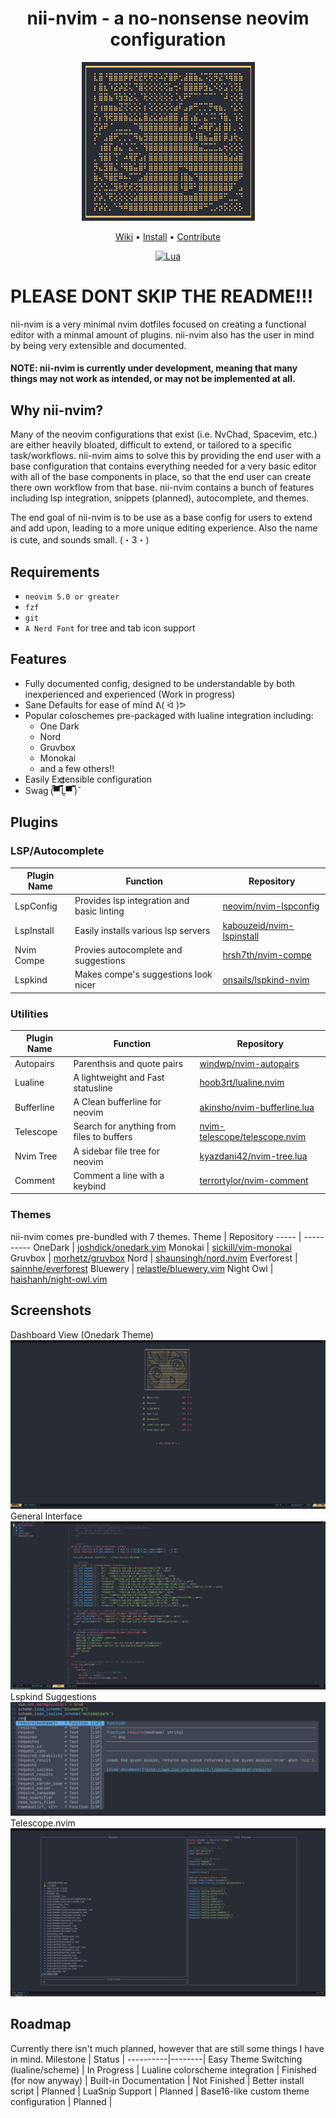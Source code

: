 <h1 align="center">nii-nvim - a no-nonsense neovim configuration</h1>

<div align="center">

![Fetch](img/scrot-fetch.png)

</div>

<div align="center">
  <a href="https://github.com/Theory-of-Everything/nii-nvim/wiki">Wiki</a>
  <span> • </span>
  <a href="https://github.com/Theory-of-Everything/nii-nvim/wiki/Installation">Install</a>
  <span> • </span>
  <a href="https://github.com/Theory-of-Everything/nii-nvim/blob/master/CONTRIBUTING.md">Contribute</a>
  <p></p>
</div>

<div align="center">
  
[![Lua](https://img.shields.io/badge/Made%20With-Lua-2C2D72?style=for-the-badge&logo=lua&logoColor=white)]()
  
</div>

# PLEASE DONT SKIP THE README!!!

nii-nvim is a very minimal nvim dotfiles focused on creating a functional editor with a minmal amount of plugins. nii-nvim also has the user in mind by being very extensible and documented.
#### **NOTE**: nii-nvim is currently under development, meaning that many things may not work as intended, or may not be implemented at all.

## Why nii-nvim?
Many of the neovim configurations that exist (i.e. NvChad, Spacevim, etc.) are either heavily bloated, difficult to extend, or tailored to a specific task/workflows. nii-nvim aims to solve this by providing the end user with a base configuration that contains everything needed for a very basic editor with all of the base components in place, so that the end user can create there own workflow from that base. nii-nvim contains a bunch of features including lsp integration, snippets (planned), autocomplete, and themes.

The end goal of nii-nvim is to be use as a base config for users to extend and add upon, leading to a more unique editing experience.
Also the name is cute, and sounds small. 	(・3・)

## Requirements
* `neovim 5.0 or greater`
* `fzf`
* `git`
* `A Nerd Font` for tree and tab icon support

## Features
* Fully documented config, designed to be understandable by both inexperienced and experienced (Work in progress)
* Sane Defaults for ease of mind ᕕ( ᐛ )ᕗ
* Popular coloschemes pre-packaged with lualine integration including:
  * One Dark
  * Nord
  * Gruvbox
  * Monokai
  * and a few others!!
* Easily Extensible configuration
* Swag 	(̿▀̿ ̿Ĺ̯̿̿▀̿ ̿)̄

## Plugins
### LSP/Autocomplete
Plugin Name | Function | Repository
------------|----------|-----------
LspConfig | Provides lsp integration and basic linting | [neovim/nvim-lspconfig](https://github.com/neovim/nvim-lspconfig)
LspInstall | Easily installs various lsp servers | [kabouzeid/nvim-lspinstall](https://github.com/kabouzeid/nvim-lspinstall)
Nvim Compe | Provies autocomplete and suggestions | [hrsh7th/nvim-compe](https://github.com/hrsh7th/nvim-compe)
Lspkind | Makes compe's suggestions look nicer | [onsails/lspkind-nvim](https://github.com/onsails/lspkind-nvim)

### Utilities
Plugin Name | Function | Repository
------------|----------|-----------
Autopairs | Parenthsis and quote pairs | [windwp/nvim-autopairs](https://github.com/windwp/nvim-autopairs)
Lualine | A lightweight and Fast statusline | [hoob3rt/lualine.nvim](https://githu.com/hoob3rt/lualine.nvim)
Bufferline | A Clean bufferline for neovim | [akinsho/nvim-bufferline.lua](https://github.com/akinsho/nvim-bufferline.lua)
Telescope | Search for anything from files to buffers | [nvim-telescope/telescope.nvim](https://github.com/nvim-telescope/telescope.nvim)
Nvim Tree | A sidebar file tree for neovim | [kyazdani42/nvim-tree.lua](https://github.com/kyazdani42/nvim-tree.lua)
Comment | Comment a line with a keybind | [terrortylor/nvim-comment](https://github.com/terrortylor/nvim-comment)

### Themes
nii-nvim comes pre-bundled with 7 themes.
Theme | Repository
----- | ----------
OneDark | [joshdick/onedark.vim](https://github.com/joshdick/onedark.vim)
Monokai | [sickill/vim-monokai](https://github.com/sickill/vim-monokai)
Gruvbox | [morhetz/gruvbox](https://github.com/morhetz/gruvbox)
Nord | [shaunsingh/nord.nvim](https://github.com/shaunsingh/nord.nvim)
Everforest | [sainnhe/everforest](https://github.com/sainnhe/everforest)
Bluewery | [relastle/bluewery.vim](https://github.com/relastle/bluewery.vim)
Night Owl | [haishanh/night-owl.vim](https://github.com/haishanh/night-owl.vim)

## Screenshots
Dashboard View (Onedark Theme)
![Dashboard](img/scrot-1.png)
General Interface
![Code](img/scrot-code.png)
Lspkind Suggestions
![Lspkind](img/scrot-lspkind.png)
Telescope.nvim
![Telescope](img/scrot-telescope.png)

## Roadmap
Currently there isn't much planned, however that are still some things I have in mind.
Milestone | Status |
----------|--------|
Easy Theme Switching (lualine/scheme) | In Progress |
Lualine colorscheme integration | Finished (for now anyway) |
Built-in Documentation | Not Finished |
Better install script | Planned |
LuaSnip Support | Planned |
Base16-like custom theme configuration | Planned |
